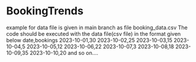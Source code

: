 # BookingTrends
example for data file is given in main branch as file booking_data.csv
The code should be executed with the data file(csv file) in the format given below
date,bookings
2023-10-01,30
2023-10-02,25
2023-10-03,15
2023-10-04,5
2023-10-05,12
2023-10-06,22
2023-10-07,3
2023-10-08,18
2023-10-09,35
2023-10-10,20
and so on....
